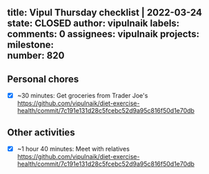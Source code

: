 title:	Vipul Thursday checklist | 2022-03-24
state:	CLOSED
author:	vipulnaik
labels:	
comments:	0
assignees:	vipulnaik
projects:	
milestone:	
number:	820
--
## Personal chores

- [x] ~30 minutes: Get groceries from Trader Joe's https://github.com/vipulnaik/diet-exercise-health/commit/7c191e131d28c5fcebc52d9a95c816f50d1e70db

## Other activities

- [x] ~1 hour 40 minutes: Meet with relatives https://github.com/vipulnaik/diet-exercise-health/commit/7c191e131d28c5fcebc52d9a95c816f50d1e70db
